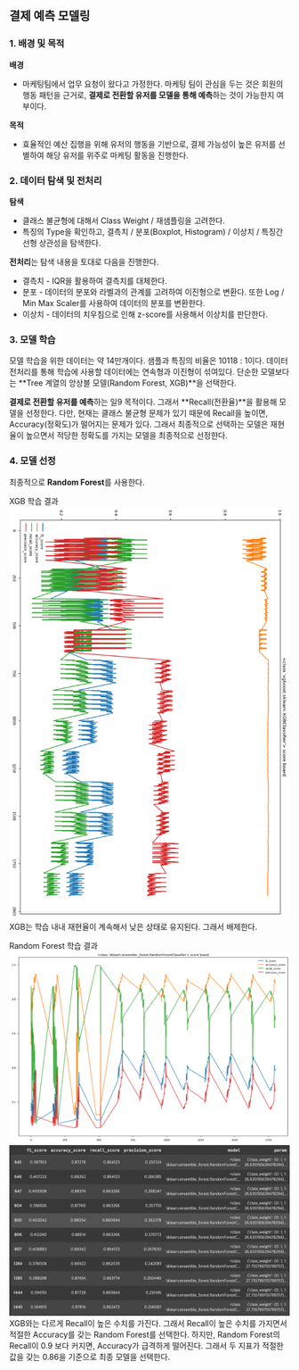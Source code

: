 ## 결제 예측 모델링

### 1. 배경 및 목적
**배경**
* 마케팅팀에서 업무 요청이 왔다고 가정한다. 마케팅 팀이 관심을 두는 것은 회원의 행동 패턴을 근거로, **결제로 전환할 유저를 모델을 통해 예측**하는 것이 가능한지 여부이다.

**목적**
* 효율적인 예산 집행을 위해 유저의 행동을 기반으로, 결제 가능성이 높은 유저를 선별하여 해당 유저를 위주로 마케팅 활동을 진행한다.

### 2. 데이터 탐색 및 전처리
**탐색**
* 클래스 불균형에 대해서 Class Weight / 재샘플링을 고려한다.
* 특징의 Type을 확인하고, 결측치 / 분포(Boxplot, Histogram) / 이상치 / 특징간 선형 상관성을 탐색한다.

**전처리**는 탐색 내용을 토대로 다음을 진행한다.
* 결측치 - IQR을 활용하여 결측치를 대체한다.
* 분포 - 데이터의 분포와 라벨과의 관계를 고려하여 이진형으로 변환다. 또한 Log / Min Max Scaler를 사용하여 데이터의 분포를 변환한다. 
* 이상치 - 데이터의 치우침으로 인해 z-score를 사용해서 이상치를 판단한다.

### 3. 모델 학습
모델 학습을 위한 데이터는 약 14만개이다. 샘플과 특징의 비율은 10118 : 1이다.
데이터 전처리를 통해 학습에 사용할 데이터에는 연속형과 이진형이 섞여있다. 단순한 모델보다는 **Tree 계열의 앙상블 모델(Random Forest, XGB)**을 선택한다.

**결제로 전환할 유저를 예측**하는 일9 목적이다. 그래서 **Recall(전환율)**을 활용해 모델을 선정한다. 다만, 현재는 클래스 불균형 문제가 있기 때문에 Recall을 높이면, Accuracy(정확도)가 떨어지는 문제가 있다. 그래서 최종적으로 선택하는 모델은 재현율이 높으면서 적당한 정확도를 가지는 모델을 최종적으로 선정한다.

### 4. 모델 선정
최종적으로 **Random Forest**를 사용한다.

XGB 학습 결과
![XGB Score Board](./Assets/XGB_Score_Board.png)
XGB는 학습 내내 재현율이 계속해서 낮은 상태로 유지된다. 그래서 배제한다.

Random Forest 학습 결과
![RFC Score Board](./Assets/RFC_Score_Board.png)
![RFC Result](./Assets/RFC_result.png)
XGB와는 다르게 Recall이 높은 수치를 가진다. 그래서 Recall이 높은 수치를 가지면서 적절한 Accuracy를 갖는 Random Forest를 선택한다. 하지만, Random Forest의 Recall이 0.9 보다 커지면, Accuracy가 급격하게 떨어진다. 그래서 두 지표가 적절한 값을 갖는 0.86을 기준으로 최종 모델을 선택한다.
